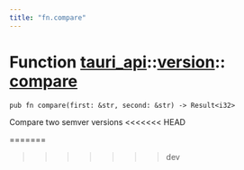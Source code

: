 ```yaml
---
title: "fn.compare"
---
```


# Function [tauri_api](/docs/api/rust/tauri_api/../index.html)::​[version](/docs/api/rust/tauri_api/index.html)::​[compare](/docs/api/rust/tauri_api/)

    pub fn compare(first: &str, second: &str) -> Result<i32>

Compare two semver versions
<<<<<<< HEAD
      
=======
>>>>>>> dev
